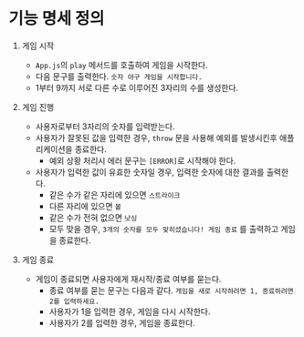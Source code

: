 # 기능 명세 정의

1. 게임 시작

   - `App.js`의 `play` 메서드를 호출하여 게임을 시작한다.
   - 다음 문구를 출력한다. `숫자 야구 게임을 시작합니다.`
   - 1부터 9까지 서로 다른 수로 이루어진 3자리의 수를 생성한다.

2. 게임 진행

   - 사용자로부터 3자리의 숫자를 입력받는다.
   - 사용자가 잘못된 값을 입력한 경우, `throw` 문을 사용해 예외를 발생시킨후 애플리케이션을 종료한다.
     - 예외 상황 처리시 에러 문구는 `[ERROR]`로 시작해야 한다.
   - 사용자가 입력한 값이 유효한 숫자일 경우, 입력한 숫자에 대한 결과를 출력한다.
     - 같은 수가 같은 자리에 있으면 `스트라이크`
     - 다른 자리에 있으면 `볼`
     - 같은 수가 전혀 없으면 `낫싱`
     - 모두 맞을 경우, `3개의 숫자를 모두 맞히셨습니다! 게임 종료` 를 출력하고 게임을 종료한다.

3. 게임 종료
   - 게임이 종료되면 사용자에게 재시작/종료 여부를 묻는다.
     - 종료 여부를 묻는 문구는 다음과 같다. `게임을 새로 시작하려면 1, 종료하려면 2를 입력하세요.`
     - 사용자가 1을 입력한 경우, 게임을 다시 시작한다.
     - 사용자가 2를 입력한 경우, 게임을 종료한다.
